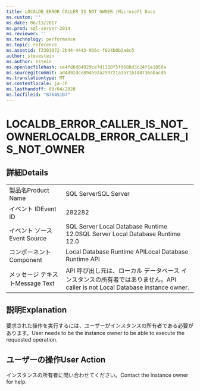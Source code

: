 ```yaml
---
title: LOCALDB_ERROR_CALLER_IS_NOT_OWNER |Microsoft Docs
ms.custom: ''
ms.date: 06/13/2017
ms.prod: sql-server-2014
ms.reviewer: ''
ms.technology: performance
ms.topic: reference
ms.assetid: f3303072-2b44-4443-936c-f024b0b2a8c5
author: stevestein
ms.author: sstein
ms.openlocfilehash: ce4fd6d84929ce7d1338f5fd688d3c24f1e1858a
ms.sourcegitcommit: ad4d92dce894592a259721a1571b1d8736abacdb
ms.translationtype: MT
ms.contentlocale: ja-JP
ms.lasthandoff: 08/04/2020
ms.locfileid: "87645107"
---
```

# <a name="localdb_error_caller_is_not_owner"></a><span data-ttu-id="3332e-102">LOCALDB_ERROR_CALLER_IS_NOT_OWNER</span><span class="sxs-lookup"><span data-stu-id="3332e-102">LOCALDB_ERROR_CALLER_IS_NOT_OWNER</span></span>
    
## <a name="details"></a><span data-ttu-id="3332e-103">詳細</span><span class="sxs-lookup"><span data-stu-id="3332e-103">Details</span></span>  
  
|||  
|-|-|  
|<span data-ttu-id="3332e-104">製品名</span><span class="sxs-lookup"><span data-stu-id="3332e-104">Product Name</span></span>|<span data-ttu-id="3332e-105">SQL Server</span><span class="sxs-lookup"><span data-stu-id="3332e-105">SQL Server</span></span>|  
|<span data-ttu-id="3332e-106">イベント ID</span><span class="sxs-lookup"><span data-stu-id="3332e-106">Event ID</span></span>|<span data-ttu-id="3332e-107">282</span><span class="sxs-lookup"><span data-stu-id="3332e-107">282</span></span>|  
|<span data-ttu-id="3332e-108">イベント ソース</span><span class="sxs-lookup"><span data-stu-id="3332e-108">Event Source</span></span>|<span data-ttu-id="3332e-109">SQL Server Local Database Runtime 12.0</span><span class="sxs-lookup"><span data-stu-id="3332e-109">SQL Server Local Database Runtime 12.0</span></span>|  
|<span data-ttu-id="3332e-110">コンポーネント</span><span class="sxs-lookup"><span data-stu-id="3332e-110">Component</span></span>|<span data-ttu-id="3332e-111">Local Database Runtime API</span><span class="sxs-lookup"><span data-stu-id="3332e-111">Local Database Runtime API</span></span>|  
|<span data-ttu-id="3332e-112">メッセージ テキスト</span><span class="sxs-lookup"><span data-stu-id="3332e-112">Message Text</span></span>|<span data-ttu-id="3332e-113">API 呼び出し元は、ローカル データベース インスタンスの所有者ではありません。</span><span class="sxs-lookup"><span data-stu-id="3332e-113">API caller is not Local Database instance owner.</span></span>|  
  
## <a name="explanation"></a><span data-ttu-id="3332e-114">説明</span><span class="sxs-lookup"><span data-stu-id="3332e-114">Explanation</span></span>  
 <span data-ttu-id="3332e-115">要求された操作を実行するには、ユーザーがインスタンスの所有者である必要があります。</span><span class="sxs-lookup"><span data-stu-id="3332e-115">User needs to be the instance owner to be able to execute the requested operation.</span></span>  
  
## <a name="user-action"></a><span data-ttu-id="3332e-116">ユーザーの操作</span><span class="sxs-lookup"><span data-stu-id="3332e-116">User Action</span></span>  
 <span data-ttu-id="3332e-117">インスタンスの所有者に問い合わせてください。</span><span class="sxs-lookup"><span data-stu-id="3332e-117">Contact the instance owner for help.</span></span>  
  
  
